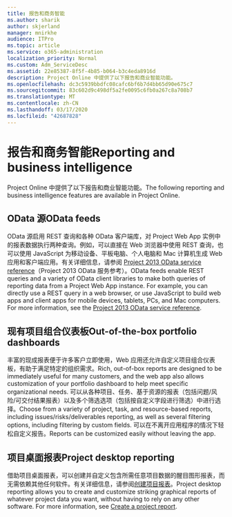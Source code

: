 ```yaml
---
title: 报告和商务智能
ms.author: sharik
author: skjerland
manager: mnirkhe
audience: ITPro
ms.topic: article
ms.service: o365-administration
localization_priority: Normal
ms.custom: Adm_ServiceDesc
ms.assetid: 22e85387-8f5f-4b85-b064-b3c4eda8916d
description: Project Online 中提供了以下报告和商业智能功能。
ms.openlocfilehash: dc3c5939bbdfc08cafc6bf6b7d4bb65d90e675c7
ms.sourcegitcommit: 83c602d9c498df5a2fe0095c6fb0a267c8a708b7
ms.translationtype: MT
ms.contentlocale: zh-CN
ms.lasthandoff: 03/17/2020
ms.locfileid: "42687828"
---
```

# <a name="reporting-and-business-intelligence"></a><span data-ttu-id="6f3ab-103">报告和商务智能</span><span class="sxs-lookup"><span data-stu-id="6f3ab-103">Reporting and business intelligence</span></span>

<span data-ttu-id="6f3ab-104">Project Online 中提供了以下报告和商业智能功能。</span><span class="sxs-lookup"><span data-stu-id="6f3ab-104">The following reporting and business intelligence features are available in Project Online.</span></span>
  
## <a name="odata-feeds"></a><span data-ttu-id="6f3ab-105">OData 源</span><span class="sxs-lookup"><span data-stu-id="6f3ab-105">OData feeds</span></span>

<span data-ttu-id="6f3ab-p101">OData 源启用 REST 查询和各种 OData 客户端库，对 Project Web App 实例中的报表数据执行两种查询。例如，可以直接在 Web 浏览器中使用 REST 查询，也可以使用 JavaScript 为移动设备、平板电脑、个人电脑和 Mac 计算机生成 Web 应用和客户端应用。有关详细信息，请参阅 [Project 2013 OData service reference](https://go.microsoft.com/fwlink/?LinkID=823655&amp;clcid=0x409)（Project 2013 OData 服务参考）。</span><span class="sxs-lookup"><span data-stu-id="6f3ab-p101">OData feeds enable REST queries and a variety of OData client libraries to make both queries of reporting data from a Project Web App instance. For example, you can directly use a REST query in a web browser, or use JavaScript to build web apps and client apps for mobile devices, tablets, PCs, and Mac computers. For more information, see the [Project 2013 OData service reference](https://go.microsoft.com/fwlink/?LinkID=823655&amp;clcid=0x409).</span></span>
  
## <a name="out-of-the-box-portfolio-dashboards"></a><span data-ttu-id="6f3ab-109">现有项目组合仪表板</span><span class="sxs-lookup"><span data-stu-id="6f3ab-109">Out-of-the-box portfolio dashboards</span></span>

<span data-ttu-id="6f3ab-110">丰富的现成报表便于许多客户立即使用，Web 应用还允许自定义项目组合仪表板，有助于满足特定的组织需求。</span><span class="sxs-lookup"><span data-stu-id="6f3ab-110">Rich, out-of-box reports are designed to be immediately useful for many customers, and the web app also allows customization of your portfolio dashboard to help meet specific organizational needs.</span></span> <span data-ttu-id="6f3ab-111">可以从各种项目、任务、基于资源的报表（包括问题/风险/可交付结果报表）以及多个筛选选项（包括按自定义字段进行筛选）中进行选择。</span><span class="sxs-lookup"><span data-stu-id="6f3ab-111">Choose from a variety of project, task, and resource-based reports, including issues/risks/deliverables reporting, as well as several filtering options, including filtering by custom fields.</span></span> <span data-ttu-id="6f3ab-112">可以在不离开应用程序的情况下轻松自定义报告。</span><span class="sxs-lookup"><span data-stu-id="6f3ab-112">Reports can be customized easily without leaving the app.</span></span> 
  
## <a name="project-desktop-reporting"></a><span data-ttu-id="6f3ab-113">项目桌面报表</span><span class="sxs-lookup"><span data-stu-id="6f3ab-113">Project desktop reporting</span></span>

<span data-ttu-id="6f3ab-p103">借助项目桌面报表，可以创建并自定义包含所需任意项目数据的醒目图形报表，而无需依赖其他任何软件。有关详细信息，请参阅[创建项目报表](https://go.microsoft.com/fwlink/?LinkID=823657&amp;clcid=0x409)。</span><span class="sxs-lookup"><span data-stu-id="6f3ab-p103">Project desktop reporting allows you to create and customize striking graphical reports of whatever project data you want, without having to rely on any other software. For more information, see [Create a project report](https://go.microsoft.com/fwlink/?LinkID=823657&amp;clcid=0x409).</span></span>
  